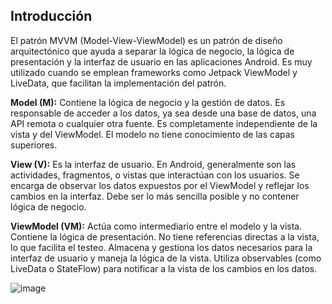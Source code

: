 ## Introducción 
El patrón MVVM (Model-View-ViewModel) es un patrón de diseño arquitectónico que ayuda a separar la lógica de negocio, la lógica de presentación y la interfaz de usuario en las aplicaciones Android. Es muy utilizado cuando se emplean frameworks como Jetpack ViewModel y LiveData, que facilitan la implementación del patrón.

**Model (M):**
Contiene la lógica de negocio y la gestión de datos. Es responsable de acceder a los datos, ya sea desde una base de datos, una API remota o cualquier otra fuente.
Es completamente independiente de la vista y del ViewModel. El modelo no tiene conocimiento de las capas superiores.

**View (V):**
Es la interfaz de usuario. En Android, generalmente son las actividades, fragmentos, o vistas que interactúan con los usuarios.
Se encarga de observar los datos expuestos por el ViewModel y reflejar los cambios en la interfaz.
Debe ser lo más sencilla posible y no contener lógica de negocio.

**ViewModel (VM):**
Actúa como intermediario entre el modelo y la vista.
Contiene la lógica de presentación. No tiene referencias directas a la vista, lo que facilita el testeo.
Almacena y gestiona los datos necesarios para la interfaz de usuario y maneja la lógica de la vista.
Utiliza observables (como LiveData o StateFlow) para notificar a la vista de los cambios en los datos.

![image](https://github.com/user-attachments/assets/212e4aef-fc84-4f16-9185-a6022f94c59e)


